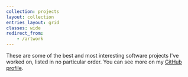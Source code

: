 ```yaml
---
collection: projects
layout: collection
entries_layout: grid
classes: wide
redirect_from:
    - /artwork
---
```


<p>
  These are some of the best and most interesting software projects I've worked on, listed in no particular order.  You can see more on my <a href="https://github.com/JesseTG" target="_blank">GitHub profile</a>.
</p>
